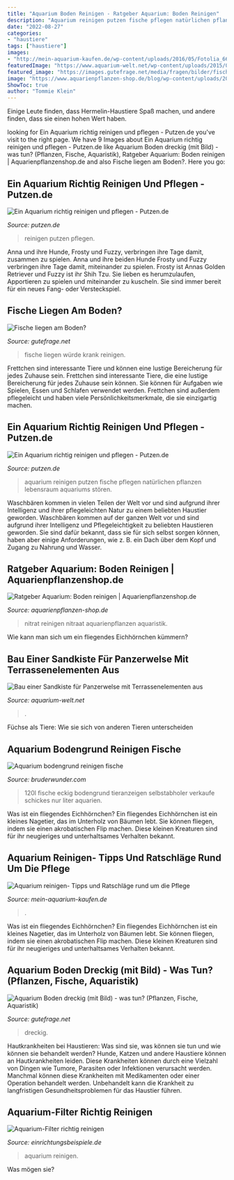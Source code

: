 ```yaml
---
title: "Aquarium Boden Reinigen - Ratgeber Aquarium: Boden Reinigen"
description: "Aquarium reinigen putzen fische pflegen natürlichen pflanzen lebensraum aquariums stören"
date: "2022-08-27"
categories:
- "haustiere"
tags: ["haustiere"]
images:
- "http://mein-aquarium-kaufen.de/wp-content/uploads/2016/05/Fotolia_66953230_S.jpg"
featuredImage: "https://www.aquarium-welt.net/wp-content/uploads/2015/01/20150103_Sandkiste-014-e1473747066935.jpg"
featured_image: "https://images.gutefrage.net/media/fragen/bilder/fische-liegen-am-boden/0_full.jpg?v=1589308645000"
image: "https://www.aquarienpflanzen-shop.de/blog/wp-content/uploads/2018/08/Aquarium-Bodengrund-Reinigen_-850x550.jpg"
ShowToc: true
author: "Tommie Klein"
---
```



Einige Leute finden, dass Hermelin-Haustiere Spaß machen, und andere finden, dass sie einen hohen Wert haben.

	

		
looking for Ein Aquarium richtig reinigen und pflegen - Putzen.de you've visit to the right page. We have 9 Images about Ein Aquarium richtig reinigen und pflegen - Putzen.de like Aquarium Boden dreckig (mit Bild) - was tun? (Pflanzen, Fische, Aquaristik), Ratgeber Aquarium: Boden reinigen | Aquarienpflanzenshop.de and also Fische liegen am Boden?. Here you go:
		
    
## Ein Aquarium Richtig Reinigen Und Pflegen - Putzen.de

<img loading=lazy src="https://www.putzen.de/wp-content/uploads/2014/07/aquarium-reinigen.jpg" onerror="this.onerror=null;this.src='https://tse2.mm.bing.net/th?id=OIP.bEfqAP3Uc2Q6vVz92yxIrwHaBf&amp;pid=15.1';" alt="Ein Aquarium richtig reinigen und pflegen - Putzen.de">

_Source: putzen.de_

>reinigen putzen pflegen. 

	

Anna und ihre Hunde, Frosty und Fuzzy, verbringen ihre Tage damit, zusammen zu spielen.
Anna und ihre beiden Hunde Frosty und Fuzzy verbringen ihre Tage damit, miteinander zu spielen. Frosty ist Annas Golden Retriever und Fuzzy ist ihr Shih Tzu. Sie lieben es herumzulaufen, Apportieren zu spielen und miteinander zu kuscheln. Sie sind immer bereit für ein neues Fang- oder Versteckspiel.

    
## Fische Liegen Am Boden?

<img loading=lazy src="https://images.gutefrage.net/media/fragen/bilder/fische-liegen-am-boden/0_full.jpg?v=1589308645000" onerror="this.onerror=null;this.src='https://tse3.mm.bing.net/th?id=OIP.lsU9XZQt5KKvgaic8kIruQHaJ4&amp;pid=15.1';" alt="Fische liegen am Boden?">

_Source: gutefrage.net_

>fische liegen würde krank reinigen. 

	

Frettchen sind interessante Tiere und können eine lustige Bereicherung für jedes Zuhause sein.
Frettchen sind interessante Tiere, die eine lustige Bereicherung für jedes Zuhause sein können. Sie können für Aufgaben wie Spielen, Essen und Schlafen verwendet werden. Frettchen sind außerdem pflegeleicht und haben viele Persönlichkeitsmerkmale, die sie einzigartig machen.

    
## Ein Aquarium Richtig Reinigen Und Pflegen - Putzen.de

<img loading=lazy src="https://www.putzen.de/wp-content/uploads/2016/08/Aquarium-300x225-300x225.jpg" onerror="this.onerror=null;this.src='https://tse4.mm.bing.net/th?id=OIP.vu4z8866MkNUKy4mJgKadQAAAA&amp;pid=15.1';" alt="Ein Aquarium richtig reinigen und pflegen - Putzen.de">

_Source: putzen.de_

>aquarium reinigen putzen fische pflegen natürlichen pflanzen lebensraum aquariums stören. 

	

Waschbären kommen in vielen Teilen der Welt vor und sind aufgrund ihrer Intelligenz und ihrer pflegeleichten Natur zu einem beliebten Haustier geworden.
Waschbären kommen auf der ganzen Welt vor und sind aufgrund ihrer Intelligenz und Pflegeleichtigkeit zu beliebten Haustieren geworden. Sie sind dafür bekannt, dass sie für sich selbst sorgen können, haben aber einige Anforderungen, wie z. B. ein Dach über dem Kopf und Zugang zu Nahrung und Wasser.

    
## Ratgeber Aquarium: Boden Reinigen | Aquarienpflanzenshop.de

<img loading=lazy src="https://www.aquarienpflanzen-shop.de/blog/wp-content/uploads/2018/08/Aquarium-Bodengrund-Reinigen_-850x550.jpg" onerror="this.onerror=null;this.src='https://tse2.mm.bing.net/th?id=OIP.9ntwhcNR7MHt6oaAkOGGKwHaEy&amp;pid=15.1';" alt="Ratgeber Aquarium: Boden reinigen | Aquarienpflanzenshop.de">

_Source: aquarienpflanzen-shop.de_

>nitrat reinigen nitraat aquarienpflanzen aquaristik. 

	

Wie kann man sich um ein fliegendes Eichhörnchen kümmern?

    
## Bau Einer Sandkiste Für Panzerwelse Mit Terrassenelementen Aus

<img loading=lazy src="https://www.aquarium-welt.net/wp-content/uploads/2015/01/20150103_Sandkiste-014-e1473747066935.jpg" onerror="this.onerror=null;this.src='https://tse4.mm.bing.net/th?id=OIP.JV24cWLz_XccZ0PA5tkj8QHaEF&amp;pid=15.1';" alt="Bau einer Sandkiste für Panzerwelse mit Terrassenelementen aus">

_Source: aquarium-welt.net_

>. 

	

Füchse als Tiere: Wie sie sich von anderen Tieren unterscheiden

    
## Aquarium Bodengrund Reinigen Fische

<img loading=lazy src="https://bruderwunder.com/rsc/z6Jl3-aLovWNKMHeA5Q_MQHaJ4.jpg" onerror="this.onerror=null;this.src='https://tse2.mm.bing.net/th?id=OIP.50rci0zDPUfCTClExUOH1AAAAA&amp;pid=15.1';" alt="Aquarium bodengrund reinigen fische">

_Source: bruderwunder.com_

>120l fische eckig bodengrund tieranzeigen selbstabholer verkaufe schickes nur liter aquarien. 

	

Was ist ein fliegendes Eichhörnchen?
Ein fliegendes Eichhörnchen ist ein kleines Nagetier, das im Unterholz von Bäumen lebt. Sie können fliegen, indem sie einen akrobatischen Flip machen. Diese kleinen Kreaturen sind für ihr neugieriges und unterhaltsames Verhalten bekannt.

    
## Aquarium Reinigen- Tipps Und Ratschläge Rund Um Die Pflege

<img loading=lazy src="http://mein-aquarium-kaufen.de/wp-content/uploads/2016/05/Fotolia_66953230_S.jpg" onerror="this.onerror=null;this.src='https://tse4.mm.bing.net/th?id=OIP.limM9s7oGpaag51_wtr82wHaCb&amp;pid=15.1';" alt="Aquarium reinigen- Tipps und Ratschläge rund um die Pflege">

_Source: mein-aquarium-kaufen.de_

>. 

	

Was ist ein fliegendes Eichhörnchen?
Ein fliegendes Eichhörnchen ist ein kleines Nagetier, das im Unterholz von Bäumen lebt. Sie können fliegen, indem sie einen akrobatischen Flip machen. Diese kleinen Kreaturen sind für ihr neugieriges und unterhaltsames Verhalten bekannt.

    
## Aquarium Boden Dreckig (mit Bild) - Was Tun? (Pflanzen, Fische, Aquaristik)

<img loading=lazy src="https://images.gutefrage.net/media/fragen/bilder/aquarium-boden-dreckig-mit-bild---was-tun/0_original.jpg?v=1410083954000" onerror="this.onerror=null;this.src='https://tse2.mm.bing.net/th?id=OIP.YfCZKZYl8RV1AHXthQbFFgHaHa&amp;pid=15.1';" alt="Aquarium Boden dreckig (mit Bild) - was tun? (Pflanzen, Fische, Aquaristik)">

_Source: gutefrage.net_

>dreckig. 

	

Hautkrankheiten bei Haustieren: Was sind sie, was können sie tun und wie können sie behandelt werden?
Hunde, Katzen und andere Haustiere können an Hautkrankheiten leiden. Diese Krankheiten können durch eine Vielzahl von Dingen wie Tumore, Parasiten oder Infektionen verursacht werden. Manchmal können diese Krankheiten mit Medikamenten oder einer Operation behandelt werden. Unbehandelt kann die Krankheit zu langfristigen Gesundheitsproblemen für das Haustier führen.

    
## Aquarium-Filter Richtig Reinigen

<img loading=lazy src="https://www.einrichtungsbeispiele.de/16to9/w780/images_17261/aquarium-am-25-7-2010__6268cee0c38454d1ceab766e8756d3eb.jpg" onerror="this.onerror=null;this.src='https://tse4.mm.bing.net/th?id=OIP.wUT1Zg1eTVKH6wOmyTTnoAHaEK&amp;pid=15.1';" alt="Aquarium-Filter richtig reinigen">

_Source: einrichtungsbeispiele.de_

>aquarium reinigen. 

	

Was mögen sie?

